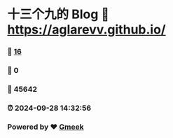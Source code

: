 # 十三个九的 Blog :link: https://aglarevv.github.io/ 
### :page_facing_up: [16](https://aglarevv.github.io//tag.html) 
### :speech_balloon: 0 
### :hibiscus: 45642 
### :alarm_clock: 2024-09-28 14:32:56 
### Powered by :heart: [Gmeek](https://github.com/Meekdai/Gmeek)
